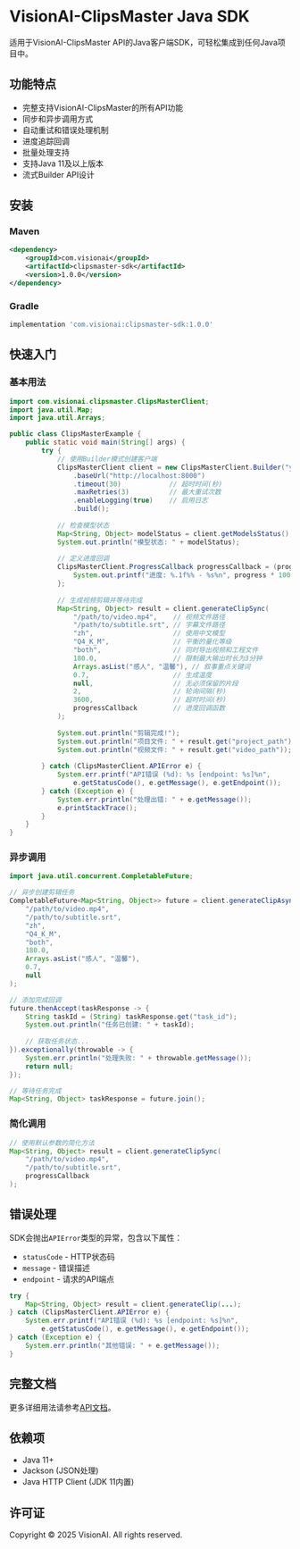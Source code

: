 # VisionAI-ClipsMaster Java SDK

适用于VisionAI-ClipsMaster API的Java客户端SDK，可轻松集成到任何Java项目中。

## 功能特点

- 完整支持VisionAI-ClipsMaster的所有API功能
- 同步和异步调用方式
- 自动重试和错误处理机制
- 进度追踪回调
- 批量处理支持
- 支持Java 11及以上版本
- 流式Builder API设计

## 安装

### Maven

```xml
<dependency>
    <groupId>com.visionai</groupId>
    <artifactId>clipsmaster-sdk</artifactId>
    <version>1.0.0</version>
</dependency>
```

### Gradle

```groovy
implementation 'com.visionai:clipsmaster-sdk:1.0.0'
```

## 快速入门

### 基本用法

```java
import com.visionai.clipsmaster.ClipsMasterClient;
import java.util.Map;
import java.util.Arrays;

public class ClipsMasterExample {
    public static void main(String[] args) {
        try {
            // 使用Builder模式创建客户端
            ClipsMasterClient client = new ClipsMasterClient.Builder("your_api_key_here")
                .baseUrl("http://localhost:8000")
                .timeout(30)            // 超时时间(秒)
                .maxRetries(3)          // 最大重试次数
                .enableLogging(true)    // 启用日志
                .build();
            
            // 检查模型状态
            Map<String, Object> modelStatus = client.getModelsStatus();
            System.out.println("模型状态: " + modelStatus);
            
            // 定义进度回调
            ClipsMasterClient.ProgressCallback progressCallback = (progress, message) -> {
                System.out.printf("进度: %.1f%% - %s%n", progress * 100, message);
            };
            
            // 生成视频剪辑并等待完成
            Map<String, Object> result = client.generateClipSync(
                "/path/to/video.mp4",    // 视频文件路径
                "/path/to/subtitle.srt", // 字幕文件路径
                "zh",                    // 使用中文模型
                "Q4_K_M",                // 平衡的量化等级
                "both",                  // 同时导出视频和工程文件
                180.0,                   // 限制最大输出时长为3分钟
                Arrays.asList("感人", "温馨"), // 叙事重点关键词
                0.7,                     // 生成温度
                null,                    // 无必须保留的片段
                2,                       // 轮询间隔(秒)
                3600,                    // 超时时间(秒)
                progressCallback         // 进度回调函数
            );
            
            System.out.println("剪辑完成!");
            System.out.println("项目文件: " + result.get("project_path"));
            System.out.println("视频文件: " + result.get("video_path"));
            
        } catch (ClipsMasterClient.APIError e) {
            System.err.printf("API错误 (%d): %s [endpoint: %s]%n", 
                e.getStatusCode(), e.getMessage(), e.getEndpoint());
        } catch (Exception e) {
            System.err.println("处理出错: " + e.getMessage());
            e.printStackTrace();
        }
    }
}
```

### 异步调用

```java
import java.util.concurrent.CompletableFuture;

// 异步创建剪辑任务
CompletableFuture<Map<String, Object>> future = client.generateClipAsync(
    "/path/to/video.mp4",
    "/path/to/subtitle.srt",
    "zh",
    "Q4_K_M",
    "both",
    180.0,
    Arrays.asList("感人", "温馨"),
    0.7,
    null
);

// 添加完成回调
future.thenAccept(taskResponse -> {
    String taskId = (String) taskResponse.get("task_id");
    System.out.println("任务已创建: " + taskId);
    
    // 获取任务状态...
}).exceptionally(throwable -> {
    System.err.println("处理失败: " + throwable.getMessage());
    return null;
});

// 等待任务完成
Map<String, Object> taskResponse = future.join();
```

### 简化调用

```java
// 使用默认参数的简化方法
Map<String, Object> result = client.generateClipSync(
    "/path/to/video.mp4",
    "/path/to/subtitle.srt",
    progressCallback
);
```

## 错误处理

SDK会抛出`APIError`类型的异常，包含以下属性：

- `statusCode` - HTTP状态码
- `message` - 错误描述
- `endpoint` - 请求的API端点

```java
try {
    Map<String, Object> result = client.generateClip(...);
} catch (ClipsMasterClient.APIError e) {
    System.err.printf("API错误 (%d): %s [endpoint: %s]%n", 
        e.getStatusCode(), e.getMessage(), e.getEndpoint());
} catch (Exception e) {
    System.err.println("其他错误: " + e.getMessage());
}
```

## 完整文档

更多详细用法请参考[API文档](https://visionai.example.com/docs/sdk/java/)。

## 依赖项

- Java 11+
- Jackson (JSON处理)
- Java HTTP Client (JDK 11内置)

## 许可证

Copyright © 2025 VisionAI. All rights reserved. 